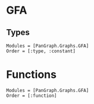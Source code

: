 # GFA

## Types
```@autodocs
Modules = [PanGraph.Graphs.GFA]
Order = [:type, :constant]
```

# Functions
```@autodocs
Modules = [PanGraph.Graphs.GFA]
Order = [:function]
```
